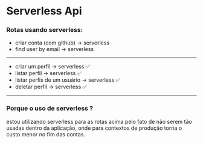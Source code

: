 # Serverless Api

### Rotas usando serverless:
- criar conta (com github) → serverless
- find user by email → serverless

---

- criar um perfil → serverless ✅
- listar perfil → serverless ✅
- listar perfis de um usuário → serverless ✅
- deletar perfil → serverless ✅

---

### Porque o uso de serverless ?
estou utilizando serverless para as rotas acima pelo fato de não serem tão usadas dentro da aplicação, onde para contextos de produção torna o custo menor no fim das contas.
